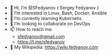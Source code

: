 - 👋 Hi, I’m @SFedyanov { Sergey Fedyanov }
- 👀 I’m interested in Linux, Bash, Docker, Ansible
- 🌱 I’m currently learning Kubernetis
- 💞️ I’m looking to collaborate on DevOps
- 📫 How to reach me: 
  - sfedyanov@gmail.com
  - https://t.me/sfedyanov
- :blue_book: My Wikipedia: https://wiki.fedyanov.com
<!---
SFedyanov/SFedyanov is a ✨ special ✨ repository because its `README.md` (this file) appears on your GitHub profile.
You can click the Preview link to take a look at your changes.
--->
